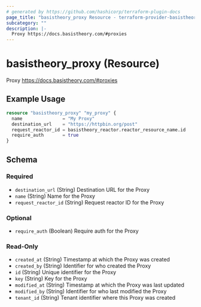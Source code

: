 ```yaml
---
# generated by https://github.com/hashicorp/terraform-plugin-docs
page_title: "basistheory_proxy Resource - terraform-provider-basistheory"
subcategory: ""
description: |-
  Proxy https://docs.basistheory.com/#proxies
---
```


# basistheory_proxy (Resource)

Proxy https://docs.basistheory.com/#proxies

## Example Usage

```terraform
resource "basistheory_proxy" "my_proxy" {
  name               = "My Proxy"
  destination_url    = "https://httpbin.org/post"
  request_reactor_id = basistheory_reactor.reactor_resource_name.id
  require_auth       = true
}
```

<!-- schema generated by tfplugindocs -->
## Schema

### Required

- `destination_url` (String) Destination URL for the Proxy
- `name` (String) Name for the Proxy
- `request_reactor_id` (String) Request reactor ID for the Proxy

### Optional

- `require_auth` (Boolean) Require auth for the Proxy

### Read-Only

- `created_at` (String) Timestamp at which the Proxy was created
- `created_by` (String) Identifier for who created the Proxy
- `id` (String) Unique identifier for the Proxy
- `key` (String) Key for the Proxy
- `modified_at` (String) Timestamp at which the Proxy was last updated
- `modified_by` (String) Identifier for who last modified the Proxy
- `tenant_id` (String) Tenant identifier where this Proxy was created


